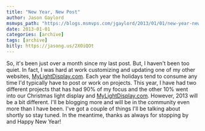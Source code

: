 ```yaml
---
title: "New Year, New Post"
author: Jason Gaylord
msmvps_path: "https://blogs.msmvps.com/jgaylord/2013/01/01/new-year-new-post/"
date: 2013-01-01
categories: [archive]
tags: [archive]
bitly: https://jasong.us/2XOiQOt
---
```


So, it's been just over a month since my last post. But, I haven't been too quiet. In fact, I was hard at work customizing and updating one of my other websites, [MyLightDisplay.com](http://MyLightDisplay.com). Each year the holidays tend to consume any time I'd typically have to post or work on projects. This year, I have had two different projects that has had 90% of my focus and the other 10% went into our Christmas light display and [MyLightDisplay.com](http://MyLightDisplay.com). However, 2013 will be a bit different. I'll be blogging more and will be in the community even more than I have been. I've got a couple of things I'll be talking about shortly so stay tuned. In the meantime, thanks as always for stopping by and Happy New Year!